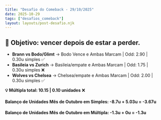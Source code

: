 ```yaml
---
title: "Desafio do Comeback - 29/10/2025"
date: 2025-10-29
tags: ["desafios_comeback"]
layout: layouts/post-desafio.njk
---
```


## 🎯 Objetivo: vencer depois de estar a perder.

- **Brann vs Bodo/Glimt** → Bodo Vence e Ambas Marcam | Odd: 2.90 | 0.30u simples ✅
- **Basileia vs Zurich** → Basileia/empate e Ambas Marcam | Odd: 1.75 | 0.30u simples ❌
- **Wolves vs Chelsea** → Chelsea/empate e Ambas Marcam | Odd: 2.00 | 0.30u simples ✅

**💡 Múltipla total: 10.15 | 0.10 unidades** ❌

#### Balanço de Unidades Mês de Outubro em Simples: -8.7u + 5.03u = -3.67u
#### Balanço de Unidades Mês de Outubro em Múltipla: -1.3u + 0u = -1.3u